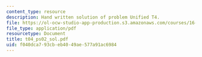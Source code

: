 ```yaml
---
content_type: resource
description: Hand written solution of problem Unified T4.
file: https://ol-ocw-studio-app-production.s3.amazonaws.com/courses/16-01-unified-engineering-i-ii-iii-iv-fall-2005-spring-2006/f040dca793cbeb4049ae577a91ac6984_t04_ps02_sol.pdf
file_type: application/pdf
resourcetype: Document
title: t04_ps02_sol.pdf
uid: f040dca7-93cb-eb40-49ae-577a91ac6984
---
```

